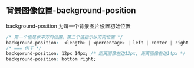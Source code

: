 
## 背景图像位置-background-position
background-position 为每一个背景图片设置初始位置
```css
/* 第一个值是水平方向位置，第二个值指示纵方向位置 */
background-position:  <length> | <percentage> | left | center | right | top | bottom
/* === 例子 */
backgorund-position: 12px 14px; /* 距离图像左边12px, 距离图像右边14px */
background-position: bottom right;
```